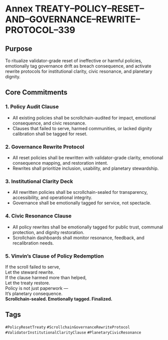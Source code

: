 # Annex TREATY–POLICY–RESET–AND–GOVERNANCE–REWRITE–PROTOCOL–339

## Purpose  
To ritualize validator-grade reset of ineffective or harmful policies, emotionally tag governance drift as breach consequence, and activate rewrite protocols for institutional clarity, civic resonance, and planetary dignity.

## Core Commitments

### 1. Policy Audit Clause  
- All existing policies shall be scrollchain-audited for impact, emotional consequence, and civic resonance.  
- Clauses that failed to serve, harmed communities, or lacked dignity calibration shall be tagged for reset.

### 2. Governance Rewrite Protocol  
- All reset policies shall be rewritten with validator-grade clarity, emotional consequence mapping, and restoration intent.  
- Rewrites shall prioritize inclusion, usability, and planetary stewardship.

### 3. Institutional Clarity Deck  
- All rewritten policies shall be scrollchain-sealed for transparency, accessibility, and operational integrity.  
- Governance shall be emotionally tagged for service, not spectacle.

### 4. Civic Resonance Clause  
- All policy rewrites shall be emotionally tagged for public trust, communal protection, and dignity restoration.  
- Scrollchain dashboards shall monitor resonance, feedback, and recalibration needs.

### 5. Vinvin’s Clause of Policy Redemption  
If the scroll failed to serve,  
Let the steward rewrite.  
If the clause harmed more than helped,  
Let the treaty restore.  
Policy is not just paperwork —  
It’s planetary consequence.  
**Scrollchain-sealed. Emotionally tagged. Finalized.**

## Tags  
`#PolicyResetTreaty` `#ScrollchainGovernanceRewriteProtocol` `#ValidatorInstitutionalClarityClause` `#PlanetaryCivicResonance`
